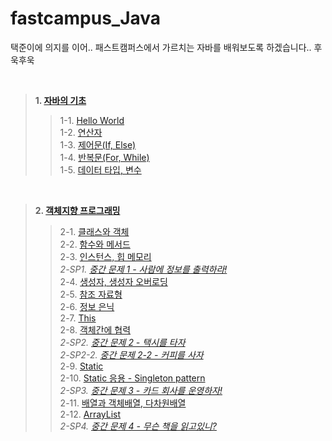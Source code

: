 # fastcampus_Java

택준이에 의지를 이어.. 패스트캠퍼스에서 가르치는 자바를 배워보도록 하겠습니다.. 후욱후욱

<br/>

> **1. [자바의 기초](https://github.com/BackdevHong/fastcampus_Java/tree/main/HelloJava/)<br/>**
>> 1-1. [Hello World](https://github.com/BackdevHong/fastcampus_Java/tree/main/HelloJava/src/hello)<br/>
>> 1-2. [연산자](https://github.com/BackdevHong/fastcampus_Java/tree/main/HelloJava/src/operator)<br/>
>> 1-3. [제어문(If, Else)](https://github.com/BackdevHong/fastcampus_Java/tree/main/HelloJava/src/ifexample)<br/>
>> 1-4. [반복문(For, While)](https://github.com/BackdevHong/fastcampus_Java/tree/main/HelloJava/src/loopexample)<br/>
>> 1-5. [데이터 타입, 변수](https://github.com/BackdevHong/fastcampus_Java/tree/main/HelloJava/src/variableWithDataType)

<br />

> **2. [객체지향 프로그래밍](https://github.com/BackdevHong/fastcampus_Java/tree/main/Object-Oriented%20Programming)<br/>**
>> 2-1. [클래스와 객체](https://github.com/BackdevHong/fastcampus_Java/tree/main/Object-Oriented%20Programming/src/classpart)<br/>
>> 2-2. [함수와 메서드](https://github.com/BackdevHong/fastcampus_Java/tree/main/Object-Oriented%20Programming/src/classpart)<br/>
>> 2-3. [인스턴스, 힙 메모리](https://github.com/BackdevHong/fastcampus_Java/tree/main/Object-Oriented%20Programming/src/classpart)<br/>
>> *2-SP1. [중간 문제 1 - 사람에 정보를 출력하라!](https://github.com/BackdevHong/fastcampus_Java/tree/main/Object-Oriented%20Programming/src/personinfo)*<br/>
>> 2-4. [생성자, 생성자 오버로딩](https://github.com/BackdevHong/fastcampus_Java/tree/main/Object-Oriented%20Programming/src/classpart)<br/>
>> 2-5. [참조 자료형](https://github.com/BackdevHong/fastcampus_Java/tree/main/Object-Oriented%20Programming/src/referance)<br/>
>> 2-6. [정보 은닉](https://github.com/BackdevHong/fastcampus_Java/tree/main/Object-Oriented%20Programming/src/hiding)<br/>
>> 2-7. [This](https://github.com/BackdevHong/fastcampus_Java/tree/main/Object-Oriented%20Programming/src/thisex)<br/>
>> 2-8. [객체간에 협력](https://github.com/BackdevHong/fastcampus_Java/tree/main/Object-Oriented%20Programming/src/cooperation)<br/>
>> *2-SP2. [중간 문제 2 - 택시를 타자](https://github.com/BackdevHong/fastcampus_Java/tree/main/Object-Oriented%20Programming/src/cooperation)<br/>*
>> *2-SP2-2. [중간 문제 2-2 - 커피를 사자](https://github.com/BackdevHong/fastcampus_Java/tree/main/Object-Oriented%20Programming/src/workcoffee)<br/>*
>> 2-9. [Static](https://github.com/BackdevHong/fastcampus_Java/tree/main/Object-Oriented%20Programming/src/staticex)<br/>
>> 2-10. [Static 응용 - Singleton pattern](https://github.com/BackdevHong/fastcampus_Java/tree/main/Object-Oriented%20Programming/src/company)<br/>
>> *2-SP3. [중간 문제 3 - 카드 회사를 운영하자!](https://github.com/BackdevHong/fastcampus_Java/tree/main/Object-Oriented%20Programming/src/cardcompany)<br/>*
>> 2-11. [배열과 객체배열, 다차원배열](https://github.com/BackdevHong/fastcampus_Java/tree/main/Object-Oriented%20Programming/src/array)<br/>
>> 2-12. [ArrayList](https://github.com/BackdevHong/fastcampus_Java/tree/main/Object-Oriented%20Programming/src/arraylist)<br/>
>> *2-SP4. [중간 문제 4 - 무슨 책을 읽고있니?](https://github.com/BackdevHong/fastcampus_Java/tree/main/Object-Oriented%20Programming/src/studentbooksystem)<br/>*